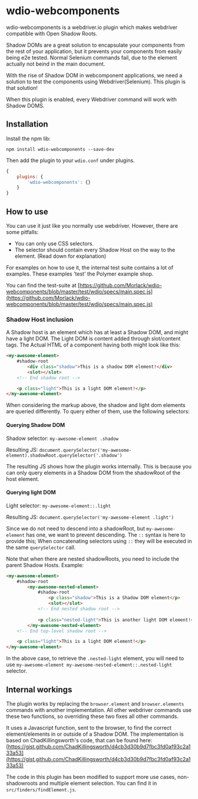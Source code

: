 # wdio-webcomponents

wdio-webcomponents is a webdriver.io plugin which makes webdriver compatible with Open Shadow Roots. 

Shadow DOMs are a great solution to encapsulate your components from the rest of your application, but it prevents your components from easily being e2e tested. Normal Selenium commands fail,
due to the element actually not beind in the main document. 

With the rise of Shadow DOM in webcomponent applications, we need a solution to test the components using Webdriver(Selenium). This plugin is that solution!

When this plugin is enabled, every Webdriver command will work with Shadow DOMS.

## Installation
Install the npm lib:

`npm install wdio-webcomponents --save-dev`

Then add the plugin to your `wdio.conf` under plugins.

```javascript
{
    plugins: {
        'wdio-webcomponents': {}
    }
}
```

## How to use
You can use it just like you normally use webdriver. However, there are some pitfalls:
 
- You can only use CSS selectors.
- The selector should contain every Shadow Host on the way to the element. (Read down for explanation)

For examples on how to use it, the internal test suite contains a lot of examples. These examples 'test' the Polymer example shop.

You can find the test-suite at [https://github.com/Morlack/wdio-webcomponents/blob/master/test/wdio/specs/main.spec.js](https://github.com/Morlack/wdio-webcomponents/blob/master/test/wdio/specs/main.spec.js)

### Shadow Host inclusion
A Shadow host is an element which has at least a Shadow DOM, and might have a light DOM. The Light DOM is
content added through slot/content tags. The Actual HTML of a component having both might look like this:

```html
<my-awesome-element>
    #shadow-root
        <div class="shadow">This is a shadow DOM element!</div>
        <slot></slot>
    <!-- End shadow root -->

    <p class="light">This is a light DOM element!</p>
</my-awesome-element>
```

When considering the markup above, the shadow and light dom elements are queried differently. To query either of them, use the following selectors:

#### Querying Shadow DOM
Shadow selector: `my-awesome-element .shadow` 

Resulting JS: `document.querySelector('my-awesome-element).shadowRoot.querySelector('.shadow')`

The resulting JS shows how the plugin works internally. This is because you can only query elements in a Shadow DOM from the shadowRoot of the host element.

#### Querying light DOM

Light selector: `my-awesome-element::.light` 

Resulting JS: `document.querySelector('my-awesome-element .light')`

Since we do not need to descend into a shadowRoot, but `my-awesome-element` has one, we want to prevent descending. 
The `::` syntax is here to provide this; When concatenating selectors using `::` they will be executed in the same `querySelector` call.

Note that when there are nested shadowRoots, you need to include the parent Shadow Hosts. Example:

```html
<my-awesome-element>
    #shadow-root
        <my-awesome-nested-element>
            #shadow-root
                <p class="shadow">This is a Shadow DOM element</p>
                <slot></slot>
            <!-- End nested shadow root -->
            
            <p class="nested-light">This is another light DOM element!</p>
        </my-awesome-nested-element>
    <!-- End top-level shadow root -->

    <p class="light">This is a light DOM element!</p>
</my-awesome-element>
```

In the above case, to retrieve the `.nested-light` element, you will need to use `my-awesome-element my-awesome-nested-element::.nested-light` selector. 


## Internal workings
The plugin works by replacing the `browser.element` and `browser.elements` commands with another implementation. All other webdriver commands use these two functions, so overriding these two fixes all other commands.

It uses a Javascript function, sent to the browser, to find the correct element/elements in or outside of a Shadow DOM. The implementation is based on ChadKillingsworth's code, that can be found here: [https://gist.github.com/ChadKillingsworth/d4cb3d30b9d7fbc3fd0af93c2a133a53](https://gist.github.com/ChadKillingsworth/d4cb3d30b9d7fbc3fd0af93c2a133a53)

The code in this plugin has been modified to support more use cases, non-shadowroots and multiple element selection. You can find it in `src/finders/findElement.js`. 

 
